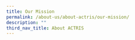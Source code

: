 ```yaml
---
title: Our Mission
permalink: /about-us/about-actris/our-mission/
description: ""
third_nav_title: About ACTRIS
---
```

